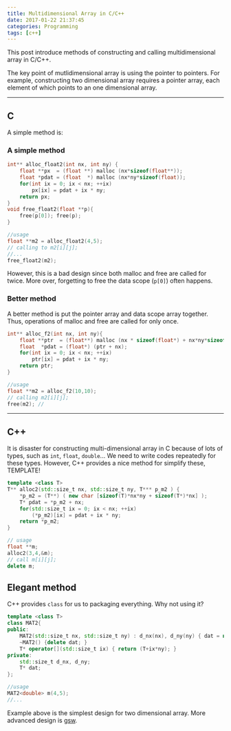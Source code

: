 ```yaml
---
title: Multidimensional Array in C/C++
date: 2017-01-22 21:37:45
categories: Programming
tags: [c++]
---
```


This post introduce methods of constructing and calling multidimensional array in C/C++.

<!--more-->

<!-- toc -->

The key point of mutlidimensional array is using the pointer to pointers. For example, constructing two dimensional array requires a pointer array, each element of which points to an one dimensional array. 


------------------

## C
A simple method is:
### A simple method
``` c
int** alloc_float2(int nx, int ny) {
    float **px  = (float **) malloc (nx*sizeof(float**));
    float *pdat = (float  *) malloc (nx*ny*sizeof(float));
    for(int ix = 0; ix < nx; ++ix)
        px[ix] = pdat + ix * ny;
    return px;
}
void free_float2(float **p){
    free(p[0]); free(p);
}

//usage
float **m2 = alloc_float2(4,5);
// calling to m2[i][j];
//...
free_float2(m2);
```
However, this is a bad design since both malloc and free are called for twice. More over, forgetting to free the data scope (`p[0]`) often happens.

### Better method
A better method is put the pointer array and data scope array together. Thus, operations of malloc and free are called for only once.

``` c
int** alloc_f2(int nx, int ny){
    float **ptr  = (float**) malloc (nx * sizeof(float*) + nx*ny*sizeof(float));
    float  *pdat = (float*) (ptr + nx);
    for(int ix = 0; ix < nx; ++ix)
        ptr[ix] = pdat + ix * ny;
    return ptr;
}

//usage
float **m2 = alloc_f2(10,10);
// calling m2[i][j];
free(m2); //
```


------------------

## C++
It is disaster for constructing multi-dimensional array in C because of lots of types, such as `int`, `float`, `double`... We need to write codes repeatedly for these types. However, C++ provides a nice method for simplify these, TEMPLATE!

``` c++
template <class T>
T** alloc2(std::size_t nx, std::size_t ny, T*** p_m2 ) {
    *p_m2 = (T**) ( new char [sizeof(T)*nx*ny + sizeof(T*)*nx] );
    T* pdat = *p_m2 + nx;
    for(std::size_t ix = 0; ix < nx; ++ix)
        (*p_m2)[ix] = pdat + ix * ny;
    return *p_m2;
}

// usage
float **m;
alloc2(3,4,&m);
// call m[i][j];
delete m;
```

## Elegant method
C++ provides `class` for us to packaging everything. Why not using it?

``` c++
template <class T>
class MAT2{
public:
    MAT2(std::size_t nx, std::size_t ny) : d_nx(nx), d_ny(ny) { dat = new T [nx*ny]; }
    ~MAT2() {delete dat; }
    T* operator[](std::size_t ix) { return (T+ix*ny); }
private:
    std::size_t d_nx, d_ny;
    T* dat;
};

//usage
MAT2<double> m(4,5);
//...
```

Example above is the simplest design for two dimensional array. More advanced design is [gsw](https://github.com/sheng09/sheng09.github.io.posts/_posts/multiArray).





